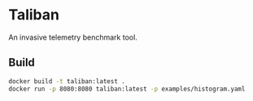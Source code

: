 # Taliban

An invasive telemetry benchmark tool.

## Build

```bash
docker build -t taliban:latest .
docker run -p 8080:8080 taliban:latest -p examples/histogram.yaml
```
